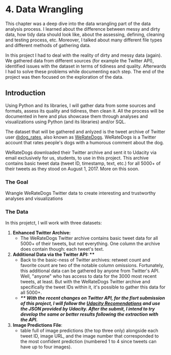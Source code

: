 # 4. Data Wrangling

This chapter was a deep dive into the data wrangling part of the data analysis process. I learned about the difference between messy and dirty data, how tidy data should look like, about the assessing, defining, cleaning and testing process, etc. Moreover, I talked about many different file types and different methods of gathering data.

In this project I had to deal with the reality of dirty and messy data (again). We gathered data from different sources (for example the Twitter API), identified issues with the dataset in terms of tidiness and quality. Afterwards I had to solve these problems while documenting each step. The end of the project was then focused on the exploration of the data.

## Introduction 

Using Python and its libraries, I will gather data from some sources and formats, assess its quality and tidiness, then clean it. All the process will be documented in here and plus showcase them through analyses and visualizations using Python (and its libraries) and/or SQL.

The dataset that will be gathered and anlyzed is the tweet archive of Twitter user [@dog_rates](https://twitter.com/dog_rates), also known as [WeRateDogs](https://en.wikipedia.org/wiki/WeRateDogs). WeRateDogs is a Twitter account that rates people's dogs with a humorous comment about the dog.

WeRateDogs downloaded their Twitter archive and sent it to Udacity via email exclusively for us, students, to use in this project. This archive contains basic tweet data (tweet ID, timestamp, text, etc.) for all 5000+ of their tweets as they stood on August 1, 2017. More on this soon.

### The Goal

Wrangle WeRateDogs Twitter data to create interesting and trustworthy analyses and visualizations

### The Data

In this projetct, I will work with three datasets:

1. <b>Enhanced Twitter Archive:</b> 
    - The WeRateDogs Twitter archive contains basic tweet data for all 5000+ of their tweets, but not everything. One column the archive does contain though: each tweet's text.
2. <b>Additional Data via the Twitter API: **</b>
    - Back to the basic-ness of Twitter archives: retweet count and favorite count are two of the notable column omissions. Fortunately, this additional data can be gathered by anyone from Twitter's API. Well, "anyone" who has access to data for the 3000 most recent tweets, at least. But with the WeRateDogs Twitter archive and specifically the tweet IDs within it, it's possible to gather this data for all 5000+.
    - <b>_** With the recent changes on Twitter API, for the fisrt submission of this project, I will follow the [Udacity Recomendations](https://knowledge.udacity.com/questions/855395) and use the JSON provided by Udacity. After the submit, I intend to try develop the same or better results following the extraction with the API._</b>
3. <b>Image Predictions File</b>:
    -  table full of image predictions (the top three only) alongside each tweet ID, image URL, and the image number that corresponded to the most confident prediction (numbered 1 to 4 since tweets can have up to four images).